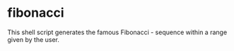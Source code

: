 # fibonacci
This shell script generates the famous Fibonacci - sequence within a range given by the user.
